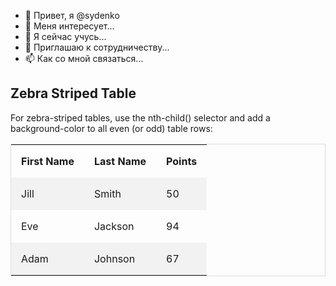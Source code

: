 - 👋 Привет, я @sydenko
- 👀 Меня интересует...
- 🌱 Я сейчас учусь...
- 💞️ Приглашаю к сотрудничеству...
- 📫 Как со мной связаться...

<!---
sydenko/sydenko — это ✨ специальный ✨ репозиторий, потому что его `README.md` (этот файл) отображается в вашем профиле GitHub.
Вы можете щелкнуть ссылку «Предварительный просмотр», чтобы просмотреть свои изменения.
--->
<style>
table {
    border-collapse: collapse;
    border-spacing: 0;
    width: 100%;
    border: 1px solid #ddd;
}

th, td {
    text-align: left;
    padding: 16px;
}

tr:nth-child(even) {
    background-color: #f2f2f2
}
</style>
</head>
<body>

<h2>Zebra Striped Table</h2>
<p>For zebra-striped tables, use the nth-child() selector and add a background-color to all even (or odd) table rows:</p>

<table>
  <tr>
    <th>First Name</th>
    <th>Last Name</th>
    <th>Points</th>
  </tr>
  <tr>
    <td>Jill</td>
    <td>Smith</td>
    <td>50</td>
  </tr>
  <tr>
    <td>Eve</td>
    <td>Jackson</td>
    <td>94</td>
  </tr>
  <tr>
    <td>Adam</td>
    <td>Johnson</td>
    <td>67</td>
  </tr>
</table>
